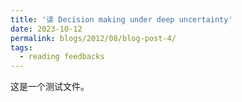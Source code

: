 ```yaml
---
title: '读 Decision making under deep uncertainty'
date: 2023-10-12
permalink: blogs/2012/08/blog-post-4/
tags:
  - reading feedbacks
---
```


这是一个测试文件。

